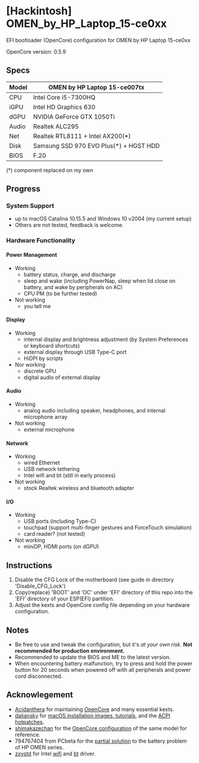 # [Hackintosh] OMEN_by_HP_Laptop_15-ce0xx
EFI bootloader (OpenCore) configuration for OMEN by HP Laptop 15-ce0xx

OpenCore version: 0.5.9

## Specs
| Model | OMEN by HP Laptop 15-ce007tx           |
| ----- | -------------------------------------- |
| CPU   | Intel Core i5-7300HQ                   |
| iGPU  | Intel HD Graphics 630                  |
| dGPU  | NVIDIA GeForce GTX 1050Ti              |
| Audio | Realtek ALC295                         |
| Net   | Realtek RTL8111 + Intel AX200(*)       |
| Disk  | Samsung SSD 970 EVO Plus(*) + HGST HDD |
| BIOS  | F.20                                   |

(*) component replaced on my own

## Progress
### System Support
- up to macOS Catalina 10.15.5 and Windows 10 v2004 (my current setup)
- Others are not tested, feedback is welcome.

### Hardware Functionality
#### Power Management
- Working
    - battery status, charge, and discharge
    - sleep and wake (including PowerNap, sleep when lid close on battery, and wake by peripherals on AC)
    - CPU PM (to be further tested)
- Not working
    - you tell me

#### Display
- Working
    - internal display and brightness adjustment (by System Preferences or keyboard shortcuts)
    - external display through USB Type-C port
    - HiDPI by scripts
- Nor working
    - discrete GPU
    - digital audio of external display

#### Audio
- Working
    - analog audio including speaker, headphones, and internal microphone array
- Not working
    - external microphone

#### Network
- Working
    - wired Ethernet
    - USB network tethering
    - Intel wifi and bt (still in early process)
- Not working
    - stock Realtek wireless and bluetooth adapter

#### I/O
- Working
    - USB ports (including Type-C)
    - touchpad (support multi-finger gestures and ForceTouch simulation)
    - card reader? (not tested)
- Not working
    - miniDP, HDMI ports (on dGPU)

## Instructions
1. Disable the CFG Lock of the motherboard (see guide in directory 'Disable_CFG_Lock')
2. Copy(replace) 'BOOT' and 'OC' under 'EFI' directory of this repo into the 'EFI' directory of your ESP(EFI) partition.
3. Adjust the kexts and OpenCore config file depending on your hardware configuration.

## Notes
- Be free to use and tweak the configuration, but it's *at your own risk*. **Not recommended for production environment.**
- Recommended to update the BIOS and ME to the latest version.
- When encountering battery malfunction, try to press and hold the power button for 20 seconds when powered off with all peripherals and power cord disconnected.

## Acknowlegement
- [Acidanthera](https://github.com/acidanthera) for maintaining [OpenCore](https://github.com/acidanthera/OpenCorePkg) and many essential kexts.
- [daliansky](https://github.com/daliansky) for [macOS installation images, tutorials](https://blog.daliansky.net/), and the [ACPI hotpatches](https://github.com/daliansky/OC-little).
- [shimakazechan](https://github.com/shimakazechan) for the [OpenCore configuration](https://github.com/shimakazechan/OMEN-by-HP-3-Hackintosh) of the same model for reference.
- 794767404 from PCbeta for the [partial solution](http://bbs.pcbeta.com/viewthread-1702113-1-1.html) to the battery problem of HP OMEN series.
- [zxystd](https://github.com/zxystd) for Intel [wifi](https://github.com/zxystd/itlwm) and [bt](https://github.com/zxystd/IntelBluetoothFirmware) driver.
